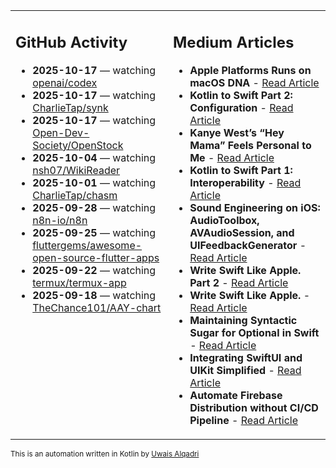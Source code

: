 <table>
<tr>
<td valign="top" width="50%">
        
## GitHub Activity
           
- **2025-10-17** — watching [openai/codex](https://github.com/openai/codex)
- **2025-10-17** — watching [CharlieTap/synk](https://github.com/CharlieTap/synk)
- **2025-10-17** — watching [Open-Dev-Society/OpenStock](https://github.com/Open-Dev-Society/OpenStock)
- **2025-10-04** — watching [nsh07/WikiReader](https://github.com/nsh07/WikiReader)
- **2025-10-01** — watching [CharlieTap/chasm](https://github.com/CharlieTap/chasm)
- **2025-09-28** — watching [n8n-io/n8n](https://github.com/n8n-io/n8n)
- **2025-09-25** — watching [fluttergems/awesome-open-source-flutter-apps](https://github.com/fluttergems/awesome-open-source-flutter-apps)
- **2025-09-22** — watching [termux/termux-app](https://github.com/termux/termux-app)
- **2025-09-18** — watching [TheChance101/AAY-chart](https://github.com/TheChance101/AAY-chart)
            
</td>
        
<td valign="top" width="50%">
        
## Medium Articles
            
- **Apple Platforms Runs on macOS DNA** - [Read Article](https://medium.com/@uwaisalqadri/apple-platforms-runs-on-macos-dna-ee9836a42595?source=rss-e28d558666f9------2)
- **Kotlin to Swift Part 2: Configuration** - [Read Article](https://medium.com/@uwaisalqadri/kotlin-to-swift-part-2-configuration-9fe83f473516?source=rss-e28d558666f9------2)
- **Kanye West’s “Hey Mama” Feels Personal to Me** - [Read Article](https://medium.com/@uwaisalqadri/kanye-wests-hey-mama-feels-personal-to-me-9f49400e2814?source=rss-e28d558666f9------2)
- **Kotlin to Swift Part 1: Interoperability** - [Read Article](https://medium.com/@uwaisalqadri/kotlin-to-swift-part-1-interoperability-12cebe98bf52?source=rss-e28d558666f9------2)
- **Sound Engineering on iOS: AudioToolbox, AVAudioSession, and UIFeedbackGenerator** - [Read Article](https://medium.com/@uwaisalqadri/sound-engineering-on-ios-audiotoolbox-avaudiosession-and-uifeedbackgenerator-7ecee15db93a?source=rss-e28d558666f9------2)
- **Write Swift Like Apple. Part 2** - [Read Article](https://medium.com/@uwaisalqadri/write-swift-like-apple-part-2-44e025e51824?source=rss-e28d558666f9------2)
- **Write Swift Like Apple.** - [Read Article](https://medium.com/@uwaisalqadri/write-swift-like-apple-4c4331cf140c?source=rss-e28d558666f9------2)
- **Maintaining Syntactic Sugar for Optional in Swift** - [Read Article](https://medium.com/@uwaisalqadri/maintaining-syntactic-sugar-for-optional-in-swift-dfb7f9019fba?source=rss-e28d558666f9------2)
- **Integrating SwiftUI and UIKit Simplified** - [Read Article](https://medium.com/@uwaisalqadri/seamlessly-bridging-swiftui-and-uikit-a-practical-approach-f7cb8d2f6f11?source=rss-e28d558666f9------2)
- **Automate Firebase Distribution without CI/CD Pipeline** - [Read Article](https://medium.com/@uwaisalqadri/automate-firebase-distribution-89cb261fd860?source=rss-e28d558666f9------2)
            
</td>
</tr>
</table>
        
<sub>This is an automation written in Kotlin by <a href="https://uwais.framer.website/">Uwais Alqadri</a></sub>